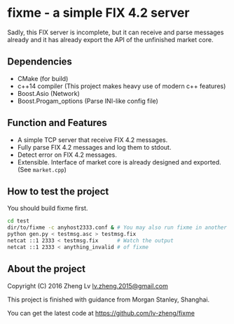 # fixme - a simple FIX 4.2 server

Sadly, this FIX server is incomplete, but it can receive and parse messages
already and it has already export the API of the unfinished market core.

## Dependencies

 - CMake (for build)
 - c++14 compiler (This project makes heavy use of modern c++ features)
 - Boost.Asio (Network)
 - Boost.Progam_options (Parse INI-like config file)

## Function and Features

 - A simple TCP server that receive FIX 4.2 messages.
 - Fully parse FIX 4.2 messages and log them to stdout.
 - Detect error on FIX 4.2 messages.
 - Extensible. Interface of market core is already designed and exported. (See
   `market.cpp`)

## How to test the project

You should build fixme first.

```sh
cd test
dir/to/fixme -c anyhost2333.conf & # You may also run fixme in another terminal
python gen.py < testmsg.asc > testmsg.fix
netcat ::1 2333 < testmsg.fix      # Watch the output
netcat ::1 2333 < anything_invalid # of fixme
```

## About the project

Copyright (C) 2016 Zheng Lv <lv.zheng.2015@gmail.com>

This project is finished with guidance from Morgan Stanley, Shanghai.

You can get the latest code at https://github.com/lv-zheng/fixme
